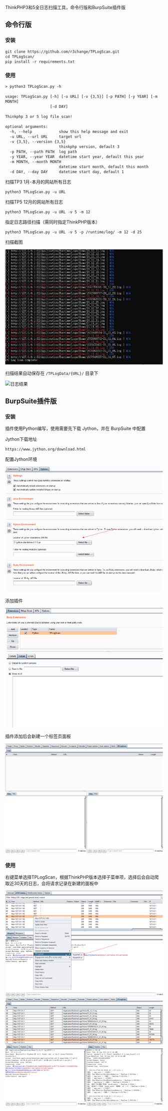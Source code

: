ThinkPHP3和5全日志扫描工具，命令行版和BurpSuite插件版

## 命令行版

### 安装

```
git clone https://github.com/r3change/TPLogScan.git
cd TPLogScan/
pip install -r requirements.txt
```

### 使用

```
> python3 TPLogScan.py -h

usage: TPLogScan.py [-h] [-u URL] [-v {3,5}] [-p PATH] [-y YEAR] [-m MONTH]
                    [-d DAY]

Thinkphp 3 or 5 log file scan!

optional arguments:
  -h, --help            show this help message and exit
  -u URL, --url URL     target url
  -v {3,5}, --version {3,5}
                        thinkphp version, default 3
  -p PATH, --path PATH  log path
  -y YEAR, --year YEAR  datetime start year, default this year
  -m MONTH, --month MONTH
                        datetime start month, default this month
  -d DAY, --day DAY     datetime start day, default 1
```

扫描TP3 1月-本月的网站所有日志
```
python3 TPLogScan.py -u URL
```

扫描TP5 12月的网站所有日志
```
python3 TPLogScan.py -u URL -v 5 -m 12
```

指定日志路径扫描（需同时指定ThinkPHP版本）
```
python3 TPLogScan.py -u URL -v 5 -p /runtime/log/ -m 12 -d 25
```

扫描截图

![](./images/1.png)


扫描结果自动保存在 `/TPLogData/{URL}/` 目录下

![日志结果](log.jpg)



## BurpSuite插件版

### 安装

插件使用Python编写，使用需要先下载 Jython，并在 BurpSuite 中配置

Jython下载地址
```
https://www.jython.org/download.html
```

配置Jython环境

![](./images/2.png)

添加插件

![](./images/3.png)

插件添加后会新建一个标签页面板

![](./images/4.png)

### 使用

右键菜单选择TPLogScan，根据ThinkPHP版本选择子菜单项，选择后会自动爬取近30天的日志，会将请求记录在新建的面板中

![](./images/5.png)
![](./images/6.png)

